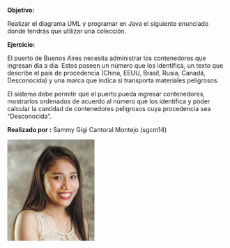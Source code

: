 

**Objetivo:**

Realizar el diagrama UML y programar en Java el siguiente enunciado donde tendrás que
utilizar una colección.

**Ejercicio:**

El puerto de Buenos Aires necesita administrar los contenedores que ingresan día a día.
Estos poseen un número que los identifica, un texto que describe el país de procedencia
(China, EEUU, Brasil, Rusia, Canadá, Desconocida) y una marca que indica si transporta
materiales peligrosos.

El sistema debe permitir que el puerto pueda ingresar contenedores, mostrarlos
ordenados de acuerdo al número que los identifica y poder calcular la cantidad de
contenedores peligrosos cuya procedencia sea “Desconocida”.


**Realizado por :** Sammy Gigi Cantoral Montejo (sgcm14)

<img src ="https://raw.githubusercontent.com/sgcm14/sgcm14/main/sammy.jpg" width="200">
